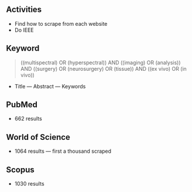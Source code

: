 ## Activities
- Find how to scrape from each website
- Do IEEE

## Keyword
> ((multispectral) OR (hyperspectral)) AND ((imaging) OR (analysis)) AND ((surgery) OR (neurosurgery) OR (tissue)) AND ((ex vivo) OR (in vivo))
- Title — Abstract — Keywords

## PubMed
- 662 results

## World of Science
- 1064 results — first a thousand scraped

## Scopus
- 1030 results


